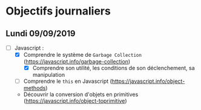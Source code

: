 # Objectifs journaliers

## Lundi 09/09/2019


* [ ] Javascript :
  * [X] Comprendre le système de `Garbage Collection` (https://javascript.info/garbage-collection)
    * [X] Comprendre son utilité, les conditions de son déclenchement, sa manipulation
  * [ ] Comprendre le `this` en Javascript (https://javascript.info/object-methods)
  * Découvrir la conversion d'objets en primitives (https://javascript.info/object-toprimitive)


